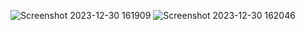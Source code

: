 ![Screenshot 2023-12-30 161909](https://github.com/MihirRajak91/car_price_prediction/assets/154052024/a197da6f-22ca-4a58-b617-ce2380b81240)
![Screenshot 2023-12-30 162046](https://github.com/MihirRajak91/car_price_prediction/assets/154052024/de760693-e382-4ae5-95c6-089370512f4b)
